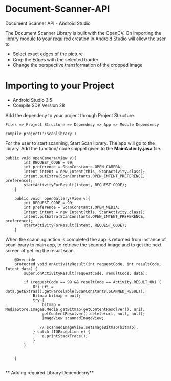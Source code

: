 # Document-Scanner-API
Document Scanner API - Android Studio

The Document Scanner Library is built with the OpenCV. On importing the library module to your required creation in Android Studio will allow the user to
  - Select exact edges of the picture
  - Crop the Edges with the selected border
  - Change the perspective transformation of the cropped image

# Importing to your Project 
- Android Studio 3.5
- Compile SDK Version 28 

Add the dependecy to your project through Project Structure.
```	
Files => Project Structure => Dependecy => App => Module Dependency
```	

```	    
compile project(':scanlibrary')
```
For the user to start scanning, Start Scan library. The app will go to the library. Add the function/ code snippet given to the **MainActivity.java** file.

```	
public void openCamera(View v){
        int REQUEST_CODE = 99;
        int preference = ScanConstants.OPEN_CAMERA;
        Intent intent = new Intent(this, ScanActivity.class);
        intent.putExtra(ScanConstants.OPEN_INTENT_PREFERENCE, preference);
        startActivityForResult(intent, REQUEST_CODE);
    }

    public void  openGallery(View v){
        int REQUEST_CODE = 99;
        int preference = ScanConstants.OPEN_MEDIA;
        Intent intent = new Intent(this, ScanActivity.class);
        intent.putExtra(ScanConstants.OPEN_INTENT_PREFERENCE, preference);
        startActivityForResult(intent, REQUEST_CODE);
    }
```	
    
When the scanning action is completed the app is returned from instance of scanlibrary to main app, to retrieve the scanned image and to get the next screen of getiing the result scan.

```	
    @Override
    protected void onActivityResult(int requestCode, int resultCode, Intent data) {
        super.onActivityResult(requestCode, resultCode, data);

        if (requestCode == 99 && resultCode == Activity.RESULT_OK) {
            Uri uri = data.getExtras().getParcelable(ScanConstants.SCANNED_RESULT);
            Bitmap bitmap = null;
            try {
                bitmap = MediaStore.Images.Media.getBitmap(getContentResolver(), uri);
                getContentResolver().delete(uri, null, null);
                ImageView scannedImageView;
               
               // scannedImageView.setImageBitmap(bitmap);
            } catch (IOException e) {
                e.printStackTrace();
            }
        }


    }
    
```	

** Adding required Library Dependecny**



